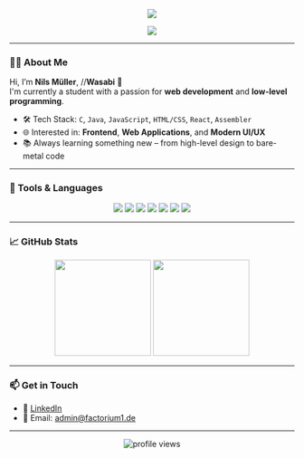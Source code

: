 <!-- Banner image (optional) -->
<p align="center">
  <img src="https://capsule-render.vercel.app/api?type=wave&color=0:232526,100:414345&height=200&section=header&text=Hi%20there,%20I'm%20Wasabi!%20👋&fontColor=ffffff&fontSize=40&fontAlignY=35" />
</p>

<p align="center">
  <img src="https://readme-typing-svg.demolab.com?font=Fira+Code&pause=1000&color=00FFA3&center=true&vCenter=true&width=435&lines=Student+%7C+Developer+%7C+Web+Enthusiast;Always+learning%2C+always+building..." />
</p>

---

### 👨‍💻 About Me

Hi, I’m **Nils Müller**, //**Wasabi** 🌿  
I'm currently a student with a passion for **web development** and **low-level programming**.  
<!-- I'm actively applying for development roles and use GitHub to showcase my skills and projects. -->

- 🛠️ Tech Stack: `C`, `Java`, `JavaScript`, `HTML/CSS`, `React`, `Assembler`
- 🌐 Interested in: **Frontend**, **Web Applications**, and **Modern UI/UX**
- 📚 Always learning something new – from high-level design to bare-metal code

---

### 🧰 Tools & Languages

<p align="center">
  <img src="https://img.shields.io/badge/C-informational?style=for-the-badge&logo=c&logoColor=white" />
  <img src="https://img.shields.io/badge/Java-ED8B00?style=for-the-badge&logo=java&logoColor=white" />
  <img src="https://img.shields.io/badge/JavaScript-F7DF1E?style=for-the-badge&logo=javascript&logoColor=black" />
  <img src="https://img.shields.io/badge/React-61DAFB?style=for-the-badge&logo=react&logoColor=black" />
  <img src="https://img.shields.io/badge/HTML5-E34F26?style=for-the-badge&logo=html5&logoColor=white" />
  <img src="https://img.shields.io/badge/CSS3-1572B6?style=for-the-badge&logo=css3&logoColor=white" />
  <img src="https://img.shields.io/badge/Assembler-444444?style=for-the-badge&logo=gear&logoColor=white" />
</p>

---

### 📈 GitHub Stats

<p align="center">
  <img src="https://github-readme-stats.vercel.app/api?username=Factorium1&show_icons=true&theme=tokyonight&hide=prs" height="170" />
  <img src="https://github-readme-stats.vercel.app/api/top-langs/?username=Factorium1&layout=compact&theme=tokyonight" height="170" />
</p>

---

### 📫 Get in Touch

- 💼 [LinkedIn](https://www.linkedin.com/in/nilsmueller-fau/)
- 📧 Email: admin@factorium1.de

---

<p align="center">
  <img src="https://komarev.com/ghpvc/?username=WasabiNils&style=flat-square&color=gray" alt="profile views" />
</p>
